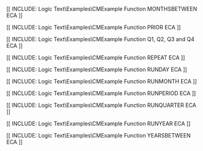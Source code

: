 [[ INCLUDE: Logic Text\Examples\CMExample Function MONTHSBETWEEN ECA ]]

[[ INCLUDE: Logic Text\Examples\CMExample Function PRIOR ECA ]]

[[ INCLUDE: Logic Text\Examples\CMExample Function Q1, Q2, Q3 and Q4 ECA ]]

[[ INCLUDE: Logic Text\Examples\CMExample Function REPEAT ECA ]]

[[ INCLUDE: Logic Text\Examples\CMExample Function RUNDAY ECA ]]

[[ INCLUDE: Logic Text\Examples\CMExample Function RUNMONTH ECA ]]

[[ INCLUDE: Logic Text\Examples\CMExample Function RUNPERIOD ECA ]]

[[ INCLUDE: Logic Text\Examples\CMExample Function RUNQUARTER ECA ]]

[[ INCLUDE: Logic Text\Examples\CMExample Function RUNYEAR ECA ]]

[[ INCLUDE: Logic Text\Examples\CMExample Function YEARSBETWEEN ECA ]]

